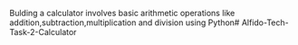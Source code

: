  Bulding a calculator involves basic arithmetic operations like addition,subtraction,multiplication and division using Python# Alfido-Tech-Task-2-Calculator
